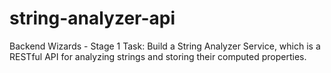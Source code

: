 # string-analyzer-api
Backend Wizards - Stage 1 Task: Build a String Analyzer Service, which is a RESTful API for analyzing strings and storing their computed properties.
